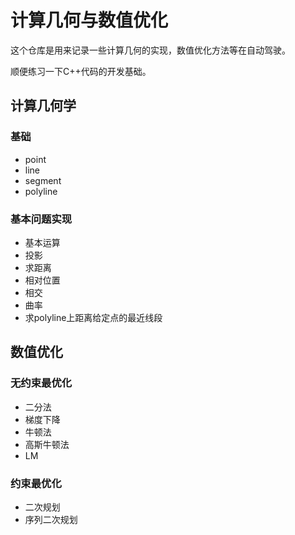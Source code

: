 

# 计算几何与数值优化

这个仓库是用来记录一些计算几何的实现，数值优化方法等在自动驾驶。

顺便练习一下C++代码的开发基础。  

## 计算几何学 

### 基础
- point
- line
- segment
- polyline

### 基本问题实现

- 基本运算
- 投影
- 求距离
- 相对位置
- 相交
- 曲率
- 求polyline上距离给定点的最近线段


## 数值优化 


### 无约束最优化
- 二分法 
- 梯度下降
- 牛顿法
- 高斯牛顿法 
- LM

### 约束最优化

- 二次规划
- 序列二次规划